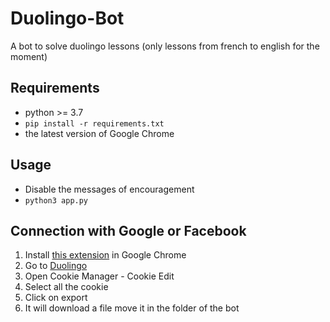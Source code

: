 # Duolingo-Bot
A bot to solve duolingo lessons (only lessons from french to english for the moment)

## Requirements
* python >= 3.7
* `pip install -r requirements.txt`
* the latest version of Google Chrome

## Usage
* Disable the messages of encouragement
* `python3 app.py`

## Connection with Google or Facebook
1. Install [this extension](https://chrome.google.com/webstore/detail/cookiemanager-cookie-edit/hdhngoamekjhmnpenphenpaiindoinpo) in Google Chrome
2. Go to [Duolingo](https://www.duolingo.com/)
3. Open Cookie Manager - Cookie Edit
4. Select all the cookie
5. Click on export
6. It will download a file move it in the folder of the bot
